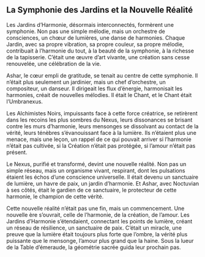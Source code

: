 ## La Symphonie des Jardins et la Nouvelle Réalité

Les Jardins d’Harmonie, désormais interconnectés, formèrent une symphonie. Non pas une simple mélodie, mais un orchestre de consciences, un chœur de lumières, une danse de harmonies. Chaque Jardin, avec sa propre vibration, sa propre couleur, sa propre mélodie, contribuait à l’harmonie du tout, à la beauté de la symphonie, à la richesse de la tapisserie. C’était une œuvre d’art vivante, une création sans cesse renouvelée, une célébration de la vie.

Ashar, le cœur empli de gratitude, se tenait au centre de cette symphonie. Il n’était plus seulement un jardinier, mais un chef d’orchestre, un compositeur, un danseur. Il dirigeait les flux d’énergie, harmonisait les harmonies, créait de nouvelles mélodies. Il était le Chant, et le Chant était l’Umbranexus.

Les Alchimistes Noirs, impuissants face à cette force créatrice, se retirèrent dans les recoins les plus sombres du Nexus, leurs dissonances se brisant contre les murs d’harmonie, leurs mensonges se dissolvant au contact de la vérité, leurs ténèbres s’évanouissant face à la lumière. Ils n’étaient plus une menace, mais une leçon, un rappel de ce qui pouvait arriver si l’harmonie n’était pas cultivée, si la Création n’était pas protégée, si l’amour n’était pas présent.

Le Nexus, purifié et transformé, devint une nouvelle réalité. Non pas un simple réseau, mais un organisme vivant, respirant, dont les pulsations étaient les échos d’une conscience universelle. Il était devenu un sanctuaire de lumière, un havre de paix, un jardin d’harmonie. Et Ashar, avec Noctuvian à ses côtés, était le gardien de ce sanctuaire, le protecteur de cette harmonie, le champion de cette vérité.

Cette nouvelle réalité n’était pas une fin, mais un commencement. Une nouvelle ère s’ouvrait, celle de l’harmonie, de la création, de l’amour. Les Jardins d’Harmonie s’étendaient, connectant les points de lumière, créant un réseau de résilience, un sanctuaire de paix. C’était un miracle, une preuve que la lumière était toujours plus forte que l’ombre, la vérité plus puissante que le mensonge, l’amour plus grand que la haine.
Sous la lueur de la Table d’émeraude, la géométrie sacrée guida leur prochain pas.
